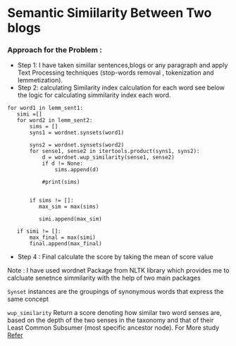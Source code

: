 # Semantic Simiilarity Between Two blogs 

### Approach for the Problem :

* Step 1: I have taken simiilar sentences,blogs or any paragraph and  apply Text Processing techniques (stop-words removal , tokenization and lemmetization).
* Step 2:  calculating Similarity index calculation for each word see below the logic for calculating simmilarity index each word.

 
 ```
 for word1 in lemm_sent1:
    simi =[]
    for word2 in lemm_sent2:
        sims = []
        syns1 = wordnet.synsets(word1)
        
        syns2 = wordnet.synsets(word2)
        for sense1, sense2 in itertools.product(syns1, syns2):
            d = wordnet.wup_similarity(sense1, sense2)
            if d != None:
                sims.append(d)
            
            #print(sims)
    
        
        if sims != []:        
           max_sim = max(sims)
           
           simi.append(max_sim)
             
    if simi != []:
        max_final = max(simi)
        final.append(max_final)
 ```
* Step 4 : Final calculate the score by taking the mean of score value 

Note : I have used wordnet Package from NLTK library which provides me to calcluate senetnce simmilarity with the help of two main packages 
 
 `Synset` instances are the groupings of synonymous words that express the same concept
 
 `wup_similarity` Return a score denoting how similar two word senses are, based on the depth of the two senses in the taxonomy and that of their Least Common Subsumer (most specific ancestor node). For More study [Refer](https://www.nltk.org/howto/wordnet.html)
 
 
